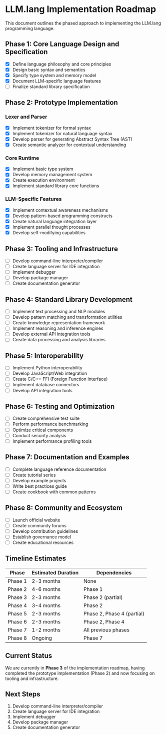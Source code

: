 # LLM.lang Implementation Roadmap

This document outlines the phased approach to implementing the LLM.lang programming language.

## Phase 1: Core Language Design and Specification

- [x] Define language philosophy and core principles
- [x] Design basic syntax and semantics
- [x] Specify type system and memory model
- [x] Document LLM-specific language features
- [ ] Finalize standard library specification

## Phase 2: Prototype Implementation

### Lexer and Parser
- [x] Implement tokenizer for formal syntax
- [x] Implement tokenizer for natural language syntax
- [x] Develop parser for generating Abstract Syntax Tree (AST)
- [x] Create semantic analyzer for contextual understanding

### Core Runtime
- [x] Implement basic type system
- [x] Develop memory management system
- [x] Create execution environment
- [x] Implement standard library core functions

### LLM-Specific Features
- [x] Implement contextual awareness mechanisms
- [x] Develop pattern-based programming constructs
- [x] Create natural language integration layer
- [x] Implement parallel thought processes
- [x] Develop self-modifying capabilities

## Phase 3: Tooling and Infrastructure

- [ ] Develop command-line interpreter/compiler
- [ ] Create language server for IDE integration
- [ ] Implement debugger
- [ ] Develop package manager
- [ ] Create documentation generator

## Phase 4: Standard Library Development

- [ ] Implement text processing and NLP modules
- [ ] Develop pattern matching and transformation utilities
- [ ] Create knowledge representation framework
- [ ] Implement reasoning and inference engines
- [ ] Develop external API integration tools
- [ ] Create data processing and analysis libraries

## Phase 5: Interoperability

- [ ] Implement Python interoperability
- [ ] Develop JavaScript/Web integration
- [ ] Create C/C++ FFI (Foreign Function Interface)
- [ ] Implement database connectors
- [ ] Develop API integration tools

## Phase 6: Testing and Optimization

- [ ] Create comprehensive test suite
- [ ] Perform performance benchmarking
- [ ] Optimize critical components
- [ ] Conduct security analysis
- [ ] Implement performance profiling tools

## Phase 7: Documentation and Examples

- [ ] Complete language reference documentation
- [ ] Create tutorial series
- [ ] Develop example projects
- [ ] Write best practices guide
- [ ] Create cookbook with common patterns

## Phase 8: Community and Ecosystem

- [ ] Launch official website
- [ ] Create community forums
- [ ] Develop contribution guidelines
- [ ] Establish governance model
- [ ] Create educational resources

## Timeline Estimates

| Phase | Estimated Duration | Dependencies |
|-------|-------------------|--------------|
| Phase 1 | 2-3 months | None |
| Phase 2 | 4-6 months | Phase 1 |
| Phase 3 | 2-3 months | Phase 2 (partial) |
| Phase 4 | 3-4 months | Phase 2 |
| Phase 5 | 2-3 months | Phase 2, Phase 4 (partial) |
| Phase 6 | 2-3 months | Phase 2, Phase 4 |
| Phase 7 | 1-2 months | All previous phases |
| Phase 8 | Ongoing | Phase 7 |

## Current Status

We are currently in **Phase 3** of the implementation roadmap, having completed the prototype implementation (Phase 2) and now focusing on tooling and infrastructure.

## Next Steps

1. Develop command-line interpreter/compiler
2. Create language server for IDE integration
3. Implement debugger
4. Develop package manager
5. Create documentation generator
